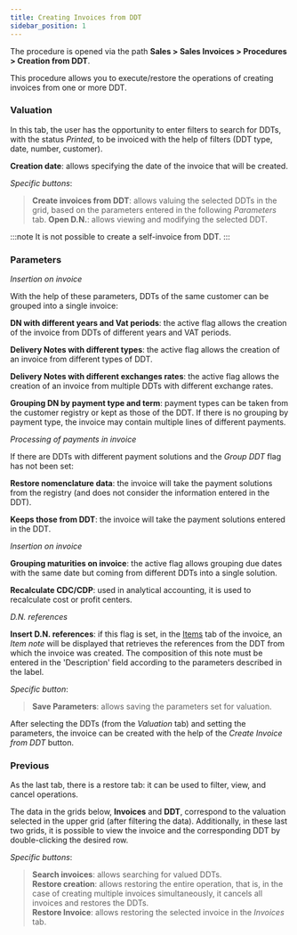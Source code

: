```yaml
---
title: Creating Invoices from DDT 
sidebar_position: 1
---
```


The procedure is opened via the path **Sales > Sales Invoices > Procedures > Creation from DDT**. 

This procedure allows you to execute/restore the operations of creating invoices from one or more DDT.

### Valuation

In this tab, the user has the opportunity to enter filters to search for DDTs, with the status *Printed*, to be invoiced with the help of filters (DDT type, date, number, customer). 

**Creation date**: allows specifying the date of the invoice that will be created. 

*Specific buttons*: 
> **Create invoices from DDT**: allows valuing the selected DDTs in the grid, based on the parameters entered in the following *Parameters* tab.
> **Open D.N.**: allows viewing and modifying the selected DDT.

:::note
It is not possible to create a self-invoice from DDT.
:::

### Parameters

*Insertion on invoice*

With the help of these parameters, DDTs of the same customer can be grouped into a single invoice:

**DN with different years and Vat periods**: the active flag allows the creation of the invoice from DDTs of different years and VAT periods.

**Delivery Notes with different types**: the active flag allows the creation of an invoice from different types of DDT.

**Delivery Notes with different exchanges rates**: the active flag allows the creation of an invoice from multiple DDTs with different exchange rates.

**Grouping DN by payment type and term**: payment types can be taken from the customer registry or kept as those of the DDT. If there is no grouping by payment type, the invoice may contain multiple lines of different payments. 

*Processing of payments in invoice*

If there are DDTs with different payment solutions and the *Group DDT* flag has not been set:

**Restore nomenclature data**: the invoice will take the payment solutions from the registry (and does not consider the information entered in the DDT). 

**Keeps those from DDT**: the invoice will take the payment solutions entered in the DDT.

*Insertion on invoice*

**Grouping maturities on invoice**: the active flag allows grouping due dates with the same date but coming from different DDTs into a single solution.

**Recalculate CDC/CDP**: used in analytical accounting, it is used to recalculate cost or profit centers.

*D.N. references*

**Insert D.N. references**: if this flag is set, in the [Items](/docs/purchase/purchase-invoices/insert-purchase-invoice/purchase-invoice) tab of the invoice, an *Item note* will be displayed that retrieves the references from the DDT from which the invoice was created. The composition of this note must be entered in the 'Description' field according to the parameters described in the label.

*Specific button*: 

> **Save Parameters**: allows saving the parameters set for valuation.

After selecting the DDTs (from the *Valuation* tab) and setting the parameters, the invoice can be created with the help of the *Create Invoice from DDT* button.

### Previous

As the last tab, there is a restore tab: it can be used to filter, view, and cancel operations.

The data in the grids below, **Invoices** and **DDT**, correspond to the valuation selected in the upper grid (after filtering the data). Additionally, in these last two grids, it is possible to view the invoice and the corresponding DDT by double-clicking the desired row.

*Specific buttons*:
> **Search invoices**: allows searching for valued DDTs.  
> **Restore creation**: allows restoring the entire operation, that is, in the case of creating multiple invoices simultaneously, it cancels all invoices and restores the DDTs.  
> **Restore Invoice**: allows restoring the selected invoice in the *Invoices* tab.